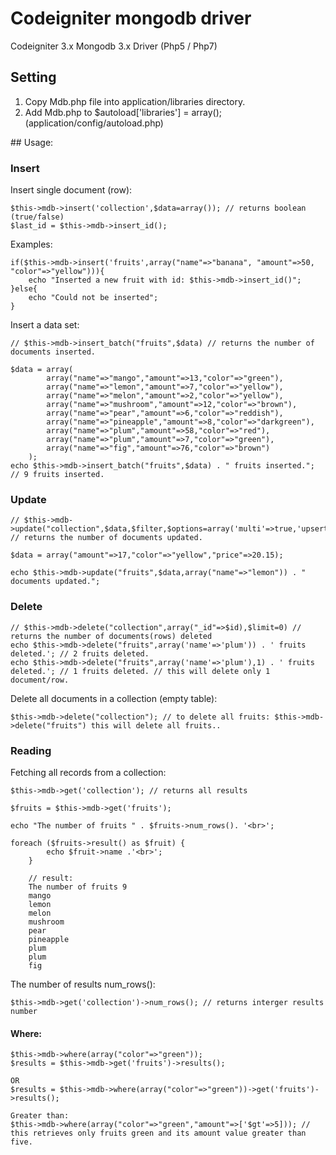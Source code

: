 # Codeigniter mongodb driver

Codeigniter 3.x Mongodb 3.x Driver (Php5 / Php7)
## Setting
<ol>
<li>Copy Mdb.php file into application/libraries directory.</li>
<li>Add Mdb.php to&nbsp;$autoload['libraries'] = array(); (application/config/autoload.php)</li>
</ol>
## Usage:

### Insert

Insert single document (row):

    $this->mdb->insert('collection',$data=array()); // returns boolean (true/false)
    $last_id = $this->mdb->insert_id();
    
Examples:
    
    if($this->mdb->insert('fruits',array("name"=>"banana", "amount"=>50, "color"=>"yellow"))){
        echo "Inserted a new fruit with id: $this->mdb->insert_id()";
    }else{
        echo "Could not be inserted";
    }
    
Insert a data set:

    // $this->mdb->insert_batch("fruits",$data) // returns the number of documents inserted.
    
    $data = array(
			array("name"=>"mango","amount"=>13,"color"=>"green"),
			array("name"=>"lemon","amount"=>7,"color"=>"yellow"),
			array("name"=>"melon","amount"=>2,"color"=>"yellow"),
			array("name"=>"mushroom","amount"=>12,"color"=>"brown"),
			array("name"=>"pear","amount"=>6,"color"=>"reddish"),
			array("name"=>"pineapple","amount"=>8,"color"=>"darkgreen"),
			array("name"=>"plum","amount"=>58,"color"=>"red"),
			array("name"=>"plum","amount"=>7,"color"=>"green"),
			array("name"=>"fig","amount"=>76,"color"=>"brown")
		);
    echo $this->mdb->insert_batch("fruits",$data) . " fruits inserted."; // 9 fruits inserted.
   
### Update

	// $this->mdb->update("collection",$data,$filter,$options=array('multi'=>true,'upsert'=>false)); // returns the number of documents updated.
		
	$data = array("amount"=>17,"color"=>"yellow","price"=>20.15);

	echo $this->mdb->update("fruits",$data,array("name"=>"lemon")) . " documents updated.";
    
### Delete

	// $this->mdb->delete("collection",array("_id"=>$id),$limit=0) // returns the number of documents(rows) deleted
	echo $this->mdb->delete("fruits",array('name'=>'plum')) . ' fruits deleted.'; // 2 fruits deleted.
	echo $this->mdb->delete("fruits",array('name'=>'plum'),1) . ' fruits deleted.'; // 1 fruits deleted. // this will delete only 1 document/row.

Delete all documents in a collection (empty table):

	$this->mdb->delete("collection"); // to delete all fruits: $this->mdb->delete("fruits") this will delete all fruits..

### Reading

Fetching all records from a collection:

	$this->mdb->get('collection'); // returns all results
	
	$fruits = $this->mdb->get('fruits');
	
	echo "The number of fruits " . $fruits->num_rows(). '<br>';
	
	foreach ($fruits->result() as $fruit) {
            echo $fruit->name .'<br>';
        }
        
        // result:
        The number of fruits 9
        mango
        lemon
        melon
        mushroom
        pear
        pineapple
        plum
        plum
        fig
        
The number of results num_rows():

	$this->mdb->get('collection')->num_rows(); // returns interger results number
	
#### Where:

	$this->mdb->where(array("color"=>"green"));
	$results = $this->mdb->get('fruits')->results();
	
	OR
	$results = $this->mdb->where(array("color"=>"green"))->get('fruits')->results();
	
	Greater than:
	$this->mdb->where(array("color"=>"green","amount"=>['$gt'=>5])); // this retrieves only fruits green and its amount value greater than five.
	

	
	
	

